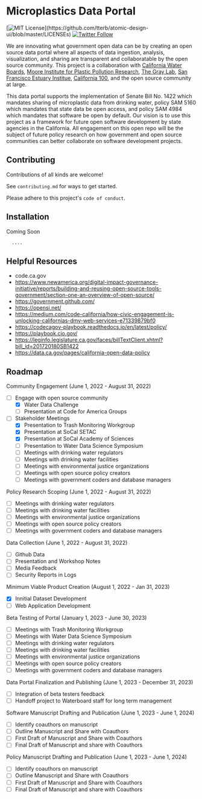 # Microplastics Data Portal
[![MIT License](https://img.shields.io/apm/l/atomic-design-ui.svg?)](https://github.com/tterb/atomic-design-ui/blob/master/LICENSEs)
[![Twitter Follow](https://img.shields.io/twitter/follow/ThePlastiverse?style=social)](https://twitter.com/ThePlastiverse)

We are innovating what government open data can be by creating an open source data portal where all aspects of data ingestion, analysis, visualization, and sharing are transparent and collaboratable by the open source community. This project is a collaboration with [California Water Boards](https://www.waterboards.ca.gov/), [Moore Institute for Plastic Pollution Research](https://mooreplasticresearch.org/), [The Gray Lab](https://www.thegraylab.org/), [San Francisco Estuary Institue](https://www.sfei.org/), [California 100](https://california100.org/), and the open source community at large. 

This data portal supports the implementation of Senate Bill No. 1422 which mandates sharing of microplastic data from drinking water, policy SAM 5160 which mandates that state data be open access, and policy SAM 4984 which mandates that software be open by default. Our vision is to use this project as a framework for future open software development by state agencies in the California. All engagement on this open repo will be the subject of future policy research on how government and open source communities can better collaborate on software development projects. 

## Contributing
Contributions of all kinds are welcome!

See `contributing.md` for ways to get started.

Please adhere to this project's `code of conduct`.

## Installation
Coming Soon
```bash
  ....
```

## Helpful Resources
* code.ca.gov
* https://www.newamerica.org/digital-impact-governance-initiative/reports/building-and-reusing-open-source-tools-government/section-one-an-overview-of-open-source/
* https://government.github.com/
* https://opensi.net/
* https://medium.com/code-california/how-civic-engagement-is-unlocking-californias-dmv-web-services-e71339879bf0
* https://codecagov-playbook.readthedocs.io/en/latest/policy/
* https://playbook.cio.gov/
* https://leginfo.legislature.ca.gov/faces/billTextClient.xhtml?bill_id=201720180SB1422
* https://data.ca.gov/pages/california-open-data-policy

## Roadmap
Community Engagement (June 1, 2022 - August 31, 2022)
* [ ] Engage with open source community
  * [x] Water Data Challenge
  * [ ] Presentation at Code for America Groups
* [ ] Stakeholder Meetings
  * [x] Presentation to Trash Monitoring Workgroup
  * [x] Presentation at SoCal SETAC
  * [x] Presentation at SoCal Academy of Sciences
  * [ ] Presentation to Water Data Science Symposium
  * [ ] Meetings with drinking water regulators
  * [ ] Meetings with drinking water facilities
  * [ ] Meetings with environmental justice organizations
  * [ ] Meetings with open source policy creators
  * [ ] Meetings with government coders and database managers

Policy Research Scoping (June 1, 2022 - August 31, 2022)
* [ ] Meetings with drinking water regulators
* [ ] Meetings with drinking water facilities
* [ ] Meetings with environmental justice organizations
* [ ] Meetings with open source policy creators
* [ ] Meetings with government coders and database managers

Data Collection (June 1, 2022 - August 31, 2022)
* [ ] Github Data
* [ ] Presentation and Workshop Notes
* [ ] Media Feedback
* [ ] Security Reports in Logs

Minimum Viable Product Creation (August 1, 2022 - Jan 31, 2023)
* [x] Innitial Dataset Development 
* [ ] Web Application Development

Beta Testing of Portal (January 1, 2023 - June 30, 2023)
* [ ] Meetings with Trash Monitoring Workgroup
* [ ] Meetings with Water Data Science Symposium
* [ ] Meetings with drinking water regulators
* [ ] Meetings with drinking water facilities
* [ ] Meetings with environmental justice organizations
* [ ] Meetings with open source policy creators
* [ ] Meetings with government coders and database managers

Data Portal Finalization and Publishing (June 1, 2023 - December 31, 2023)
* [ ] Integration of beta testers feedback
* [ ] Handoff project to Waterboard staff for long term management

Software Manuscript Drafting and Publication (June 1, 2023 - June 1, 2024)
* [ ] Identify coauthors on manuscript
* [ ] Outline Manuscript and Share with Coauthors
* [ ] First Draft of Manuscript and Share with Coauthors
* [ ] Final Draft of Manuscript and share with Coauthors

Policy Manuscript Drafting and Publication (June 1, 2023 - June 1, 2024)
* [ ] Identify coauthors on manuscript
* [ ] Outline Manuscript and Share with Coauthors
* [ ] First Draft of Manuscript and Share with Coauthors
* [ ] Final Draft of Manuscript and share with Coauthors
